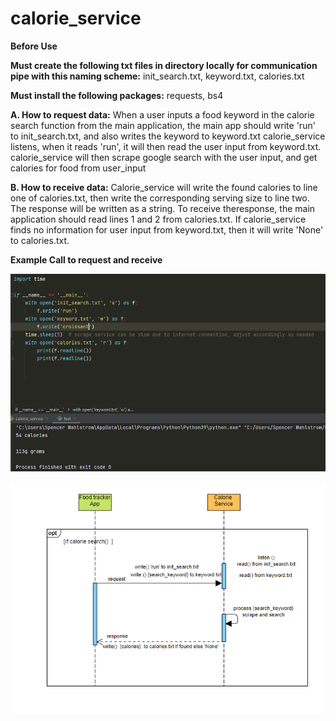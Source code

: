 # calorie_service
**Before Use**



**Must create the following txt files in directory locally for communication pipe with this naming scheme:** init_search.txt, keyword.txt, calories.txt 


**Must install the following packages:** requests, bs4


**A. How to request data:**
When a user inputs a food keyword in the calorie search function from the main application, the main app should write 'run' to init_search.txt, and also writes the keyword to keyword.txt calorie_service listens, when it reads 'run', it will then read the user input from keyword.txt. calorie_service will then scrape google search  with the user input, and get  calories for food from user_input    
     
**B. How to receive data:**
Calorie_service will write the found calories to line one of calories.txt, then write the corresponding serving size to line two. The response will be written as a string. To receive theresponse, the main application should read lines 1 and 2 from calories.txt. If calorie_service finds no information for user input from keyword.txt, then it will write 'None' to calories.txt.   


**Example Call to request and receive**

![examplecall](https://github.com/spencerlwahlstrom/calorie_service/blob/main/examplecall.PNG?raw=true)

![UML](https://github.com/spencerlwahlstrom/calorie_service/blob/main/UML.PNG?raw=true)

